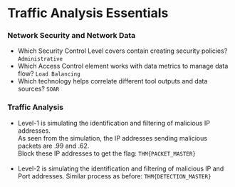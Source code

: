 # Traffic Analysis Essentials

### Network Security and Network Data
- Which Security Control Level covers contain creating security policies? `Administrative` <br />
- Which Access Control element works with data metrics to manage data flow? `Load Balancing` <br />
- Which technology helps correlate different tool outputs and data sources? `SOAR` <br />

### Traffic Analysis
- Level-1 is simulating the identification and filtering of malicious IP addresses. <br />
As seen from the simulation, the IP addresses sending malicious packets are .99 and .62. <br />
Block these IP addresses to get the flag: `THM{PACKET_MASTER}` <br /><br />
- Level-2 is simulating the identification and filtering of malicious IP and Port addresses. Similar process as before: `THM{DETECTION_MASTER}` <br />
